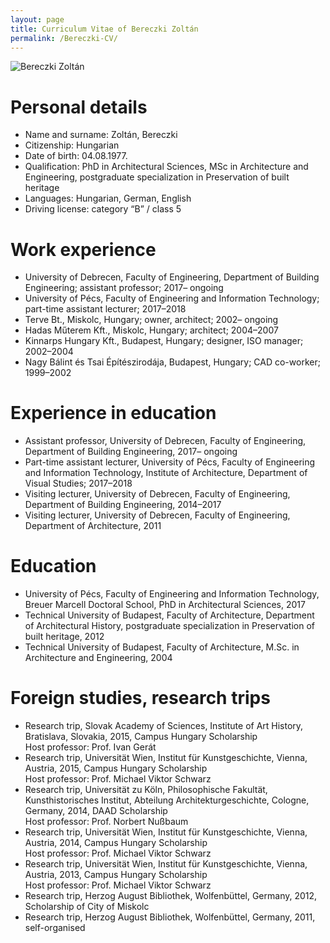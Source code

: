```yaml
---
layout: page
title: Curriculum Vitae of Bereczki Zoltán
permalink: /Bereczki-CV/
---
```


![Bereczki Zoltán](zBereczki.jpg)

# Personal details

- Name and surname: Zoltán, Bereczki
- Citizenship: Hungarian
- Date of birth: 04.08.1977.
- Qualification: PhD in Architectural Sciences, MSc in Architecture and Engineering, postgraduate specialization in Preservation of built heritage
- Languages: Hungarian, German, English
- Driving license: category “B” / class 5

# Work experience

- University of Debrecen, Faculty of Engineering, Department of Building Engineering; assistant professor; 2017– ongoing
- University of Pécs, Faculty of Engineering and Information Technology; part-time assistant lecturer; 2017–2018
- Terve Bt., Miskolc, Hungary; owner, architect; 2002– ongoing
- Hadas Műterem Kft., Miskolc, Hungary; architect; 2004–2007
- Kinnarps Hungary Kft., Budapest, Hungary; designer, ISO manager; 2002–2004
- Nagy Bálint és Tsai Építészirodája, Budapest, Hungary; CAD co-worker; 1999–2002

# Experience in education

- Assistant professor, University of Debrecen, Faculty of Engineering, Department of Building Engineering, 2017– ongoing
- Part-time assistant lecturer, University of Pécs, Faculty of Engineering and Information Technology, Institute of Architecture, Department of Visual Studies; 2017–2018
- Visiting lecturer, University of Debrecen, Faculty of Engineering, Department of Building Engineering, 2014–2017
- Visiting lecturer, University of Debrecen, Faculty of Engineering, Department of Architecture, 2011

# Education

- University of Pécs, Faculty of Engineering and Information Technology, Breuer Marcell Doctoral School, PhD in Architectural Sciences, 2017
- Technical University of Budapest, Faculty of Architecture, Department of Architectural History, postgraduate specialization in Preservation of built heritage, 2012
- Technical University of Budapest, Faculty of Architecture, M.Sc. in Architecture and Engineering, 2004

# Foreign studies, research trips

- Research trip, Slovak Academy of Sciences, Institute of Art History, Bratislava, Slovakia, 2015, Campus Hungary Scholarship  
Host professor: Prof. Ivan Gerát
- Research trip, Universität Wien, Institut für Kunstgeschichte, Vienna, Austria, 2015, Campus Hungary Scholarship  
Host professor: Prof. Michael Viktor Schwarz
- Research trip, Universität zu Köln, Philosophische Fakultät, Kunsthistorisches Institut, Abteilung Architekturgeschichte, Cologne, Germany, 2014, DAAD Scholarship  
Host professor: Prof. Norbert Nußbaum
- Research trip, Universität Wien, Institut für Kunstgeschichte, Vienna, Austria, 2014, Campus Hungary Scholarship  
Host professor: Prof. Michael Viktor Schwarz
- Research trip, Universität Wien, Institut für Kunstgeschichte, Vienna, Austria, 2013, Campus Hungary Scholarship  
Host professor: Prof. Michael Viktor Schwarz
- Research trip, Herzog August Bibliothek, Wolfenbüttel, Germany, 2012, Scholarship of City of Miskolc
- Research trip, Herzog August Bibliothek, Wolfenbüttel, Germany, 2011, self-organised
